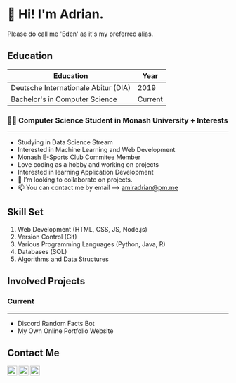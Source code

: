 # 👋 Hi! I'm Adrian.

Please do call me 'Eden' as it's my preferred alias.

## Education
| Education | Year |
| ----------- | ----------- |
| Deutsche Internationale Abitur (DIA) | 2019 |
| Bachelor's in Computer Science | Current |

### 👨‍💻 Computer Science Student in Monash University + Interests
---

- Studying in Data Science Stream
- Interested in Machine Learning and Web Development
- Monash E-Sports Club Commitee Member
- Love coding as a hobby and working on projects
- Interested in learning Application Development
- 💞️ I’m looking to collaborate on projects.
- 📫 You can contact me by email --> amiradrian@pm.me

## Skill Set

1. Web Development (HTML, CSS, JS, Node.js)
2. Version Control (Git)
3. Various Programming Languages (Python, Java, R)
4. Databases (SQL)
5. Algorithms and Data Structures

## Involved Projects

### Current
---

- Discord Random Facts Bot
- My Own Online Portfolio Website

## Contact Me

<a href = "https://www.twitch.tv/edenfrey/" target="_blank"><img alt = "Twitch" width="22px" src = "https://cdn.jsdelivr.net/npm/simple-icons@3.13.0/icons/twitch.svg"/></a>  <a href = "https://www.instagram.com/edenfrey/" target="_blank"><img alt = "Instagram" width="22px" src = "https://cdn.jsdelivr.net/npm/simple-icons@3.13.0/icons/instagram.svg"/></a>  <a href = "https://www.linkedin.com/in/adrian-amir/" target="_blank"><img alt = "LinkedIn" width="22px" src = "https://cdn.jsdelivr.net/npm/simple-icons@3.13.0/icons/linkedin.svg"/></a>
